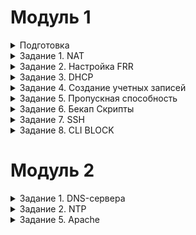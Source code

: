 # Модуль 1

<details>

<summary>Подготовка</summary>

### Настройка машин

Создаем виртуальные машины. Все устройства Ubuntu Server, исключая SRV устройства, которые являются Ubuntu Desktop.

Распределяем сетевые адаптеры (везде сетевые мосты + адаптеры, смотрящие на ближайших соседей). 
 ![Адаптеры](https://github.com/Kenshelent/DEMO210624/blob/main/%D0%A1%D0%B5%D1%82%D0%B5%D0%B2%D1%8B%D0%B5%20%D0%B0%D0%B4%D0%B0%D0%BF%D1%82%D0%B5%D1%80%D1%8B.png) <br>
Присваиваем имена хостов, имена устройств в соответствии с условиями.
 

</details>

<details>

<summary>Задание 1. NAT</summary>

### #natnanate

Присваиваем IP-адреса, маски и шлюзы адаптерам в соответствии с таблицей (заполняя таблицу, указываем имя адаптера на данном устройстве и 4 последних символа MAC):

![Таблица IP](https://github.com/Kenshelent/DEMO210624/blob/main/%D0%A2%D0%B0%D0%B1%D0%BB%D0%B8%D1%86%D0%B0%20%D0%BC%D0%B0%D1%80%D1%88%D1%80%D1%83%D1%82%D0%B8%D0%B7%D0%B0%D1%86%D0%B8%D0%B8.png)
 

### Данные действия выполняются на устройствах ISP, HQ-R, BR-R. 
Делаем проброс портов. Для этого переходим в файл командой
```
sudo nano /etc/sysctl.conf
```
в данном файле убираем # возле строк
```
net.ipv4.ip_forward=1 			для IPv4
net.ipv6.conf.all.forwarding=1 		для IPv6
```
Сохраняем файл и выходим и пишем.
```
sudo sysctl -p
```
Есть команда для временного решения. Работает до перезагрузки. Чтобы все работало настраиваем frr.
```
sudo sysctl -w net.ipv4.ip_forward=1
```

### NETPLAN
Проверяем видят ли машины (HQ-R-ISP и BR-R-ISP) друг друга командой ping <br>
если не работает, то редактируем настройки конфигурации адаптеров в файле
```
Sudo nano /etc/netplan/название файла(оно разное)
 ```
![NETPLAN](https://github.com/Kenshelent/DEMO210624/blob/main/%D0%A4%D0%B0%D0%B9%D0%BB%20netplan.png)


### Настраиваем NAT на ISP
```
sudo iptables -t nat -A POSTROUTING -o <Интерфейс, смотрящий в интернет> -j MASQUERADE
```

Требуется сохранить настройки NAT на ISP. Для этого устанавливаем iptables persistent
```
sudo apt-get install iptables-persistent Спросит сохранить ли, нажимаем два раза <y>
```
Ручное сохранение 
```
sudo netfilter-persistent save
```
### Проблема с DNS
На HQ-R и BR-R переводим интерфейсы, смотрящие в интернет, в состояние DOWN
```
sudo ip link set <интерфейс> down
```
Проверяем, пингуется ли 8.8.8.8 с них. Скорее всего, ping 8.8.8.8 сработает, но ping ya.ru покажет ошибку в разрешении имен. Для решения данной проблемы нам требуется перейти в файл
```
sudo nano /etc/systemd/resolved.conf
```
где убираем # в строке DNS= и приводим ее к виду DNS=8.8.8.8
 
Теперь перезагружаем службу resolved.service

```
sudo systemctl restart systemd-resolved.service

sudo systemctl start systemd-resolved

sudo systemctl enable systemd-resolved

sudo reboot

```
Проверяем, пингуется ли 8.8.8.8 или ya.ru с HQ-R и BR-R. Если всё успешно, то можем окончательно убрать сетевые мосты c HQ-R и BR-R из адаптеров VirtualBox.

Для SRV устройств просто указываем IP, gateway и DNS 8.8.8.8. Делать это желательно в nmtui. Сервера не получат доступ в интернет, пока не настроен OSPF. Если что-то пошло не так, удаляем файлы конфигов
```
sudo rm /etc/netplan/*
```
</details>

<details>

<summary>Задание 2. Настройка FRR</summary>

### Настройка FRR (OSPF) делается на **ISP, HQ-R и BR-R**. 
Установите FRR на каждом маршрутизаторе
```
sudo apt-get update
sudo apt-get upgrade -y
sudo apt-get install frr
```

Включите необходимые демоны (OSPF). <br> Отредактируйте файл /etc/frr/daemons и убедитесь, что следующие строки активны (уберите символ #):
```
ospfd=yes
```
Перезапустите FRR для применения изменений:
```
sudo systemctl restart frr
```
Настройте OSPF на каждом маршрутизаторе. Для этого запустите vtysh: 
```
sudo vtysh 
```

### FRR MOMENT HQ-R, BR-R
FRR в своем конфигурационном файле изначально хранит команду no ip forwarding / no ipv6 forwarding, что приводит к конфликту с настройками ОС (sysctl.conf), чтобы это изменить, необходимо в режиме глобальной конфигурации указать данные команды без преписки no. 
```
frr -> ip forwarding
```

# Настройка FFR для ISP: 
```
enable 
configure terminal 
router-id 1.1.1.1
router ospf
network 1.1.1.0/30 area 0 
network 2.2.2.0/30 area 0
network 3.3.3.0/30 area 0
end 
write
```
# Настройка FFR для HQ-R: 
```
enable 
configure terminal
ip forwarding 
router-id 1.1.1.2
router ospf
network 1.1.1.0/30 area 0
network 172.16.100.0/26 area 0
network 4.4.4.0/30 area 0
end
write 
```
# Настройка FFR для BR-R:
``` 
enable 
configure terminal
ip forwarding 
router-id 2.2.2.2
router ospf
network 2.2.2.0/30 area 0 
network 192.168.100.0/28 area 0 
end 
write
```
</details>

<details>

<summary>Задание 3. DHCP</summary>

### Задание выполняется на HQ-R. 
Для этого будем использовать пакет isc-dhcp-server. <br>
Следующие шаги помогут вам настроить DHCP сервер, включая резервирование IP-адреса для определенного устройства. <br>
Для установки DHCP сервера откройте терминал и выполните следующую команду: <br>
```
sudo apt-get install isc-dhcp-server 
```
После установки, необходимо настроить конфигурационный файл DHCP сервера.  <br>
Откройте файл /etc/dhcp/dhcpd.conf для редактирования: 
```
sudo nano /etc/dhcp/dhcpd.conf
```
### Основные настройки:
```
option domain-name "hq.work"; 
option domain-name-servers 172.16.100.2, 8.8.8.8; 
Пул IP-адресов 
subnet 172.16.100.0 netmask 255.255.255.192 { 
range 172.16.100.5 172.16.100.20;
option broadcast-address 172.16.100.63;
option routers 172.16.100.1; 
} 
Резервация IP-адреса
host hq-srv { 
hardware ethernet <xx:xx:xx:xx:xx:xx>; mac на hq-srv
fixed-address 172.16.100.2; 
} 
```

Перейти в файл sudo nano /etc/default/isc-dhcp-server

```
INTERFACESv4="Интерфейс на локальную сеть  HQ-SRV"
INTERFACESv6=""
```

После внесения изменений перезапустите DHCP сервер для применения новых настроек: 
```
sudo systemctl restart isc-dhcp-server
```

</details>

<details>

<summary>Задание 4. Создание учетных записей</summary>

### Учетные записи 

Войдите в каждое устройство, указанное в задании и создайте учетные записи с соответствующими именами и паролями. <br>
Настройка sudo привилегий: Если учетные записи должны иметь привилегии суперпользователя, добавьте их в группу sudo. <br>
### Создание учетной записи Admin: 
```
sudo useradd admin
sudo passwd admin
```
### Создание учетной записи Branch admin:
```
sudo useradd branch_admin
sudo passwd branch_admin
```
### Создание учетной записи Network admin:
```
sudo useradd network_admin
sudo passwd network_admin
```
### Добавление учетной записи Admin в группу sudo:
```
sudo usermod -aG sudo admin
```
### Добавление учетной записи Branch admin в группу sudo:
```
sudo usermod -aG sudo branch_admin
```
### Добавление учетной записи Network admin в группу sudo:
```
sudo usermod -aG sudo network_admin
```

</details>

<details>

<summary>Задание 5. Пропускная способность</summary>

### Выполнять на ISP, HQ-R
```
apt-get install iperf3 -y. Во время установки нажимаем no
```
### Выполнять на ISP
```
iperf3 -s
```
### Выполнять на HQ-R
```
iperf3 -c 1.1.1.1
```

![Пример](https://github.com/Kenshelent/DEMO210624/blob/main/%D0%92%D1%8B%D0%BF%D0%BE%D0%BB%D0%BD%D0%B5%D0%BD%D0%B8%D0%B5%20iperf3.png)

Скриншот демонстрирует результаты теста пропускной способности сети с использованием утилиты iperf3. <br>
Тест проводился между двумя хостами с IP-адресами 1.1.1.1 и 1.1.1.2. <br>
На левой части экрана запущен сервер iperf3, на правой - клиент. 

Основные параметры: <br>

Интервал тестирования: 10 секунд. <br>
Общий объем переданных данных: 5.16 ГБайт.<br>
Средняя пропускная способность: 4.44 Гбит/сек.<br>

Более детально:<br>

В каждом односекундном интервале пропускная способность варьируется от 3.92 Гбит/сек до 4.75 Гбит/сек на передаче данных.<br>
На стороне сервера фиксируются объемы данных и скорость передачи за каждый интервал. <br>
На стороне клиента дополнительно фиксируется количество повторных отправок пакетов (Retr). <br>

Пиковая пропускная способность:<br>

Максимальная: 4.75 Гбит/сек.<br>
Минимальная: 3.92 Гбит/сек.<br>

Эти данные показывают высокую производительность и стабильность сети на протяжении всего теста, с незначительными колебаниями в пропускной способности.<br>


</details>

<details>

<summary>Задание 6. Бекап Скрипты</summary>

# Скриптики

Создание backup скрипта на Ubuntu Server для автоматизации процесса копирования файлов <br>
Вот пример простого bash-скрипта для выполнения резервного копирования: <br>
# Создайте директорию для резервного копирования
```
sudo mkdir -p "/etc/backup"
```
Перейти в эту папку.
```
cd /etc/backup
```
Создание скрипта:
Создайте новый файл скрипта. 
```
sudo nano backup.sh
```
Редактирование скрипта:
```
#!/bin/bash
# Копирование файлов и директорий
cp -r /etc/frr/frr.conf /etc/backup/frr.conf
# Вывод сообщения об успешном завершении
echo "OK"
```
Сохранение и закрытие файла: <br>
Придание скрипту права на выполнение:
```
sudo chmod +x backup.sh
```
Запуск скрипта:
```
sudo ./backup.sh
```
Выходим из директории
```
cd
```
### Автоматизация через cron:
Чтобы автоматизировать выполнение скрипта, вы можете добавить его в cron. Откройте cron для редактирования:
```
crontab -e
```
Добавьте строку для выполнения скрипта в нужное время. Например, для ежедневного выполнения в полночь:
```
0 0 * * */etc/backup/backup.sh
```
Теперь ваш скрипт будет выполняться автоматически в соответствии с расписанием cron, делая резервные копии ваших файлов и директорий.

</details>

<details>


<summary>Задание 7. SSH</summary>

### IPTABLES

```
HQ-R$ iptables -t nat -A PREROUTING -i <ИНТЕРФЕЙС СМОТРЯЩИЙ В ISP> -j DNAT -p tcp --dport 2222 --to-destination <IP HQ-SRV>:22
```

Пример сценария:
Внешний пользователь пытается подключиться к вашему серверу по IP-адресу 172.16.100.2 (IP вашего HQ-SRV) и порту 2222. <br>
Пакет поступает на интерфейс смотрящего на тот интерфейс от которого идет запрос. <br>
Правило в таблице nat обнаруживает, что пакет предназначен для порта 2222.<br>
Пакет пересылается к внутреннему серверу с IP 172.16.100.2 на порт 22.<br>

### НА HQ-SRV
```
sudo apt-get install openssh-server
nano /etc/ssh/sshd_config
```
Перезапуск служб
```
hq-srv$ systemctl enable ssh
hq-srv$ systemctl restart ssh
```
### ПРОВЕРКА
```
ssh hq-srv@<IP-HQ-SRV> -p 2222 # Проверка с устройства. Вы должны согласиться с ключом и зайти в hq-srv
```

</details>

<details>

<summary>Задание 8. CLI BLOCK</summary>

### НА ISP
```
iptables -A FORWARD -s 3.3.3.0/30 -p tcp --dport 2222 -j DROP 
```
### НА HQ-R
```
iptables -A FORWARD -s 4.4.4.0/30 -p tcp --dport 2222 -j DROP 
```
</details>

# Модуль 2
<details>

<summary>Задание 1. DNS-сервера</summary>


### Делать на HQ-SRV 

Установите пакет bind9
```
sudo apt install bind9
```
Настройте файл конфигурации BIND:
```
sudo nano /etc/bind/named.conf.local
```
Добавьте конфигурацию для зоны hq.work и обратной зоны:
```

zone "hq.work" {
    type master;
    file "/etc/bind/db.hq.work";
};

zone "16.172.in-addr.arpa" {
    type master;
    file "/etc/bind/db.172.16";
};

zone "branch.work" {
    type master;
    file "/etc/bind/db.branch.work";
};

zone "168.192.in-addr.arpa" {
    type master;
    file "/etc/bind/db.192.168";
};

```

Создайте файлы зоны для hq.work:
```
sudo cp /etc/bind/db.local /etc/bind/db.hq.work
sudo nano /etc/bind/db.hq.work
```
Измените содержимое файла на следующее:
```
$TTL    604800
@       IN      SOA     ns.hq.work. admin.hq.work. (
                         2         ; Serial
                     604800         ; Refresh
                      86400         ; Retry
                    2419200         ; Expire
                     604800 )       ; Negative Cache TTL
;
@       IN      NS      ns.hq.work.
ns      IN      A       172.16.100.2
hq-r    IN      A       172.16.100.1
hq-srv  IN      A       172.16.100.2
```
Создайте файлы обратной зоны для hq.work:
```
sudo cp /etc/bind/db.127 /etc/bind/db.172.16
sudo nano /etc/bind/db.172.16
```
Измените содержимое файла на следующее:
```
$TTL    604800
@       IN      SOA     ns.hq.work. admin.hq.work. (
                         2         ; Serial
                     604800         ; Refresh
                      86400         ; Retry
                    2419200         ; Expire
                     604800 )       ; Negative Cache TTL
;
@       IN      NS      ns.hq.work.
1.100   IN      PTR     hq-r.hq.work.
2.100   IN      PTR     hq-srv.hq.work.
```
Создайте файлы зоны для branch.work:
```
sudo cp /etc/bind/db.local /etc/bind/db.branch.work
sudo nano /etc/bind/db.branch.work
```
Измените содержимое файла на следующее:
```
$TTL    604800
@       IN      SOA     ns.branch.work. admin.branch.work. (
                         2         ; Serial
                     604800         ; Refresh
                      86400         ; Retry
                    2419200         ; Expire
                     604800 )       ; Negative Cache TTL
;
@       IN      NS      ns.branch.work.
ns      IN      A       192.168.100.2
br-r    IN      A       192.168.100.1
br-srv  IN      A       192.168.100.2
```

Создайте файлы обратной зоны для branch.work:
```
sudo cp /etc/bind/db.127 /etc/bind/db.192.168
sudo nano /etc/bind/db.192.168
```
Измените содержимое файла на следующее:
```
$TTL    604800
@       IN      SOA     ns.branch.work. admin.branch.work. (
                         2         ; Serial
                     604800         ; Refresh
                      86400         ; Retry
                    2419200         ; Expire
                     604800 )       ; Negative Cache TTL
;
@       IN      NS      ns.branch.work.
1.100   IN      PTR     br-r.branch.work.
2.100   IN      PTR     br-srv.branch.work.
```

Перезапустите сервис BIND для применения изменений:
```
sudo systemctl restart bind9
```
Проверьте конфигурацию:
Убедитесь, что конфигурация BIND не содержит ошибок:
```
sudo named-checkconf
```
Проверьте файлы зоны:
```
sudo named-checkzone hq.work /etc/bind/db.hq.work
sudo named-checkzone 16.172.in-addr.arpa /etc/bind/db.172.16
sudo named-checkzone branch.work /etc/bind/db.branch.work
sudo named-checkzone 168.192.in-addr.arpa /etc/bind/db.192.168
```

С помощью DNS можно обращаться к серверам и устройствам по именам (например, hq-r.hq.work) вместо сложных для запоминания IP-адресов (например, 172.16.100.1).
```
ping hq-r.hq.work (Соответствующий IP-адрес: 172.16.100.1)
nslookup 172.16.100.1(Соответствующее доменное имя: hq-r.hq.work)
ping br-r.branch.work (Соответствующий IP-адрес: 192.168.100.1)
nslookup 192.168.100.1 (Соответствующее доменное имя: br-r.branch.work)
```
</details>


<details>

<summary>Задание 2. NTP</summary>

### на HQ-R
```
sudo apt-get install chrony -y
sudo nano /etc/chrony/chrony.conf
```
Пишем в файл
```
server 127.0.0.1 iburst prefer:| server 127.0.0.1
```
указывает Chrony использовать локальный сервер времени с IP-адресом 127.0.0.1 (localhost).
iburst: этот параметр заставляет Chrony посылать несколько (обычно четыре) запросов на начальной стадии синхронизации времени, чтобы ускорить процесс получения времени от сервера.
prefer: указывает, что этот сервер должен быть предпочтительным, если доступно несколько серверов.
```
hwtimestamp *
```
Эта директива включает аппаратные временные метки на всех интерфейсах (* обозначает все интерфейсы). Аппаратные временные метки позволяют Chrony более точно определять время передачи и получения пакетов, что улучшает точность синхронизации.
```
local stratum 5
```
local: указывает Chrony работать как локальный сервер времени.
stratum 5: задает стратиум (уровень) локального сервера времени. Стратиум определяет, насколько далеко сервер находится от эталонного источника времени. Чем ниже значение стратиума, тем ближе сервер к эталонному источнику времени. Значение 5 означает, что сервер времени не является эталонным и должен использоваться как временный источник при отсутствии других источников.
```
allow all
```
Эта директива позволяет всем сетям и устройствам синхронизировать время с данным Chrony сервером. По умолчанию Chrony может блокировать запросы от некоторых сетей, но эта настройка снимает все ограничения.


</details>

<details>

<summary>Задание 5. Apache</summary>

### на BR-SRV

Для настройки веб-сервера Apache на сервере BR-SRV для LMS с использованием базы данных MySQL, выполните следующие шаги:
1. Установка Apache и MySQL
Сначала установим необходимые пакеты на сервере BR-SRV.
```
sudo apt install apache2 mysql-server -y
```
Затем войдем в MySQL и создадим базу данных и пользователей.
```
sudo mysql -u root -p
```
Внутри MySQL выполните следующие команды:
```
CREATE DATABASE lms_db;
CREATE USER 'admin'@'localhost' IDENTIFIED BY 'P@ssw0rd';
CREATE USER 'manager1'@'localhost' IDENTIFIED BY 'P@ssw0rd';
CREATE USER 'manager2'@'localhost' IDENTIFIED BY 'P@ssw0rd';
CREATE USER 'manager3'@'localhost' IDENTIFIED BY 'P@ssw0rd';
CREATE USER 'user1'@'localhost' IDENTIFIED BY 'P@ssw0rd';
CREATE USER 'user2'@'localhost' IDENTIFIED BY 'P@ssw0rd';
CREATE USER 'user3'@'localhost' IDENTIFIED BY 'P@ssw0rd';
CREATE USER 'user4'@'localhost' IDENTIFIED BY 'P@ssw0rd';
CREATE USER 'user5'@'localhost' IDENTIFIED BY 'P@ssw0rd';
CREATE USER 'user6'@'localhost' IDENTIFIED BY 'P@ssw0rd';
CREATE USER 'user7'@'localhost' IDENTIFIED BY 'P@ssw0rd';
CREATE USER 'user2'@'localhost' IDENTIFIED BY 'P@ssw0rd';

-- Раздаем права
GRANT ALL PRIVILEGES ON lms_db.* TO 'admin'@'localhost';
GRANT ALL PRIVILEGES ON lms_db.* TO 'manager1'@'localhost';
GRANT ALL PRIVILEGES ON lms_db.* TO 'manager2'@'localhost';
GRANT ALL PRIVILEGES ON lms_db.* TO 'manager3'@'localhost';
GRANT ALL PRIVILEGES ON lms_db.* TO 'user1'@'localhost';
GRANT ALL PRIVILEGES ON lms_db.* TO 'user2'@'localhost';
GRANT ALL PRIVILEGES ON lms_db.* TO 'user3'@'localhost';
GRANT ALL PRIVILEGES ON lms_db.* TO 'user4'@'localhost';
GRANT ALL PRIVILEGES ON lms_db.* TO 'user5'@'localhost';
GRANT ALL PRIVILEGES ON lms_db.* TO 'user6'@'localhost';
GRANT ALL PRIVILEGES ON lms_db.* TO 'user7'@'localhost';


-- Создаём роли
GRANT 'Admin' TO 'admin'@'localhost';
GRANT ‘Manager’ TO 'manager1'@'localhost';
GRANT ‘Manager’ TO 'manager2'@'localhost';
GRANT ‘Manager’ TO 'manager3'@'localhost';
GRANT 'WS' TO 'user1'@'localhost';
GRANT 'WS' TO 'user2'@'localhost';
GRANT 'WS' TO 'user3'@'localhost';
GRANT 'WS' TO 'user4'@'localhost';
GRANT 'TEAM' TO 'user5'@'localhost';
GRANT 'TEAM' TO 'user6'@'localhost';
GRANT 'TEAM' TO 'user7'@'localhost';


-- Активируем роли для пользователей
SET DEFAULT ROLE 'Admin' FOR 'admin'@'localhost';
SET DEFAULT ROLE ‘Manager’ FOR 'manager1'@'localhost';
SET DEFAULT ROLE ‘Manager’ FOR 'manager2'@'localhost';
SET DEFAULT ROLE ‘Manager’ FOR 'manager3'@'localhost';
SET DEFAULT ROLE 'WS' FOR 'user1'@'localhost';
SET DEFAULT ROLE 'WS' FOR 'user2'@'localhost';
SET DEFAULT ROLE 'WS' FOR 'user3'@'localhost';
SET DEFAULT ROLE 'WS' FOR 'user4'@'localhost';
SET DEFAULT ROLE 'TEAM' FOR 'user5'@'localhost';
SET DEFAULT ROLE 'TEAM' FOR 'user6'@'localhost';
SET DEFAULT ROLE 'TEAM' FOR 'user7'@'localhost';

FLUSH PRIVILEGES;
EXIT;
```
### Настройка Apache
Создадим конфигурационный файл для вашего сайта в Apache.
```
sudo nano /etc/apache2/sites-available/lms.conf
```
Добавьте в файл следующие строки:
```
<VirtualHost *:80>
    ServerAdmin webmaster@localhost
    DocumentRoot /var/www/html/lms
    ServerName br-srv

    <Directory /var/www/html/lms>
        Options Indexes FollowSymLinks
        AllowOverride All
        Require all granted
    </Directory>

    ErrorLog ${APACHE_LOG_DIR}/error.log
    CustomLog ${APACHE_LOG_DIR}/access.log combined
</VirtualHost>
```
Активируем сайт и перезапускаем Apache:
```
sudo a2ensite lms.conf
sudo systemctl reload apache2
```
### Создание главной страницы
Создадим директорию для вашего сайта и добавим главную страницу с номером места.
```
sudo mkdir -p /var/www/html/lms
sudo nano /var/www/html/lms/index.html
```
Добавьте в файл index.html следующий код:
```
<h1>НОМЕР 1</h1>
```
Так же можно открыть файл /var/html/index.html
```
В котором ищем текст любой со страницы localhost. и меняем его на свой номер!
```
### Проверка работы
Откройте браузер и перейдите по адресу вашего сервера (например, http://br-srv или http://localhost/lms). Вы должны увидеть номер места на главной странице.
Эти шаги помогут вам настроить веб-сервер Apache и базу данных MySQL для вашего LMS
</details>
